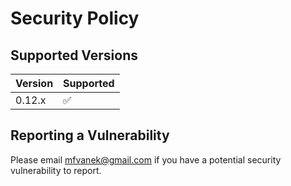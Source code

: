 # Security Policy

## Supported Versions

| Version | Supported          |
|---------| ------------------ |
| 0.12.x  | :white_check_mark: |

## Reporting a Vulnerability

Please email mfvanek@gmail.com if you have a potential security vulnerability to report.
